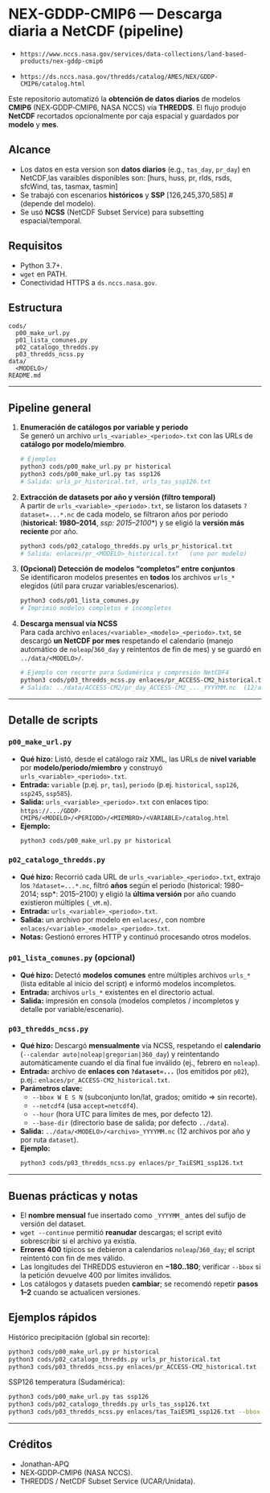# NEX-GDDP-CMIP6 — Descarga diaria a NetCDF (pipeline)
- `https://www.nccs.nasa.gov/services/data-collections/land-based-products/nex-gddp-cmip6`

- `https://ds.nccs.nasa.gov/thredds/catalog/AMES/NEX/GDDP-CMIP6/catalog.html`

Este repositorio automatizó la **obtención de datos diarios** de modelos **CMIP6** (NEX‑GDDP‑CMIP6, NASA NCCS) vía **THREDDS**. El flujo produjo **NetCDF** recortados opcionalmente por caja espacial y guardados por **modelo** y **mes**.

## Alcance
- Los datos en esta version son **datos diarios** (e.g., `tas_day`, `pr_day`) en NetCDF,las varaibles disponibles son: [hurs, huss, pr, rlds, rsds, sfcWind, tas, tasmax, tasmin]
- Se trabajó con escenarios **históricos** y **SSP** [126,245,370,585] #(depende del modelo).
- Se usó **NCSS** (NetCDF Subset Service) para subsetting espacial/temporal.

## Requisitos
- Python 3.7+.
- `wget` en PATH.
- Conectividad HTTPS a `ds.nccs.nasa.gov`.

## Estructura
```
cods/
  p00_make_url.py
  p01_lista_comunes.py
  p02_catalogo_thredds.py
  p03_thredds_ncss.py
data/
  <MODELO>/
README.md
```

---

## Pipeline general

1) **Enumeración de catálogos por variable y periodo**  
   Se generó un archivo `urls_<variable>_<periodo>.txt` con las URLs de **catálogo por modelo/miembro**.
   ```bash
   # Ejemplos
   python3 cods/p00_make_url.py pr historical
   python3 cods/p00_make_url.py tas ssp126
   # Salida: urls_pr_historical.txt, urls_tas_ssp126.txt
   ```

2) **Extracción de datasets por año y versión (filtro temporal)**  
   A partir de `urls_<variable>_<periodo>.txt`, se listaron los datasets `?dataset=...*.nc` de cada modelo,
   se filtraron años por periodo (**historical: 1980–2014**, **ssp*: 2015–2100**) y se eligió la **versión más reciente** por año.  
   ```bash
   python3 cods/p02_catalogo_thredds.py urls_pr_historical.txt
   # Salida: enlaces/pr_<MODELO>_historical.txt   (uno por modelo)
   ```

3) **(Opcional) Detección de modelos “completos” entre conjuntos**  
   Se identificaron modelos presentes en **todos** los archivos `urls_*` elegidos (útil para cruzar variables/escenarios).  
   ```bash
   python3 cods/p01_lista_comunes.py
   # Imprimió modelos completos e incompletos
   ```

4) **Descarga mensual vía NCSS**  
   Para cada archivo `enlaces/<variable>_<modelo>_<periodo>.txt`, se descargó **un NetCDF por mes** respetando el calendario
   (manejo automático de `noleap`/`360_day` y reintentos de fin de mes) y se guardó en `../data/<MODELO>/`.
   ```bash
   # Ejemplo con recorte para Sudamérica y compresión NetCDF4
   python3 cods/p03_thredds_ncss.py enlaces/pr_ACCESS-CM2_historical.txt      --bbox -90 -30 -60 15 --netcdf4
   # Salida: ../data/ACCESS-CM2/pr_day_ACCESS-CM2_..._YYYYMM.nc  (12/archivos por año)
   ```

---

## Detalle de scripts

### `p00_make_url.py`
- **Qué hizo:** Listó, desde el catálogo raíz XML, las URLs de **nivel variable** por **modelo/periodo/miembro** y construyó `urls_<variable>_<periodo>.txt`.  
- **Entrada:** `variable` (p.ej. `pr`, `tas`), `periodo` (p.ej. `historical`, `ssp126`, `ssp245`, `ssp585`).  
- **Salida:** `urls_<variable>_<periodo>.txt` con enlaces tipo:  
  `https://.../GDDP-CMIP6/<MODELO>/<PERIODO>/<MIEMBRO>/<VARIABLE>/catalog.html`
- **Ejemplo:**  
  ```bash
  python3 cods/p00_make_url.py pr historical
  ```

### `p02_catalogo_thredds.py`
- **Qué hizo:** Recorrió cada URL de `urls_<variable>_<periodo>.txt`, extrajo los `?dataset=...*.nc`, filtró **años** según el periodo
  (historical: 1980–2014; ssp*: 2015–2100) y eligió la **última versión** por año cuando existieron múltiples (`_vM.m`).  
- **Entrada:** `urls_<variable>_<periodo>.txt`.  
- **Salida:** un archivo por modelo en `enlaces/`, con nombre `enlaces/<variable>_<modelo>_<periodo>.txt`.  
- **Notas:** Gestionó errores HTTP y continuó procesando otros modelos.

### `p01_lista_comunes.py` (opcional)
- **Qué hizo:** Detectó **modelos comunes** entre múltiples archivos `urls_*` (lista editable al inicio del script) e informó modelos incompletos.  
- **Entrada:** archivos `urls_*` existentes en el directorio actual.  
- **Salida:** impresión en consola (modelos completos / incompletos y detalle por variable/escenario).

### `p03_thredds_ncss.py`
- **Qué hizo:** Descargó **mensualmente** vía NCSS, respetando el **calendario** (`--calendar auto|noleap|gregorian|360_day`) y reintentando automáticamente cuando el día final fue inválido (ej., febrero en `noleap`).  
- **Entrada:** archivo de **enlaces con `?dataset=...`** (los emitidos por `p02`), p.ej.: `enlaces/pr_ACCESS-CM2_historical.txt`.  
- **Parámetros clave:**
  - `--bbox W E S N` (subconjunto lon/lat, grados; omitido ⇒ sin recorte).
  - `--netcdf4` (usa `accept=netcdf4`).
  - `--hour` (hora UTC para límites de mes, por defecto 12).
  - `--base-dir` (directorio base de salida; por defecto `../data`).
- **Salida:** `../data/<MODELO>/<archivo>_YYYYMM.nc` (12 archivos por año y por ruta `dataset`).
- **Ejemplo:**
  ```bash
  python3 cods/p03_thredds_ncss.py enlaces/pr_TaiESM1_ssp126.txt     --bbox -83 -30 -58 14 --netcdf4
  ```

---

## Buenas prácticas y notas
- El **nombre mensual** fue insertado como `_YYYYMM_` antes del sufijo de versión del dataset.
- `wget --continue` permitió **reanudar** descargas; el script evitó sobrescribir si el archivo ya existía.
- **Errores 400** típicos se debieron a calendarios `noleap`/`360_day`; el script reintentó con fin de mes válido.
- Las longitudes del THREDDS estuvieron en **−180..180**; verificar `--bbox` si la petición devuelve 400 por límites inválidos.
- Los catálogos y datasets pueden **cambiar**; se recomendó repetir **pasos 1–2** cuando se actualicen versiones.

## Ejemplos rápidos

Histórico precipitación (global sin recorte):
```bash
python3 cods/p00_make_url.py pr historical
python3 cods/p02_catalogo_thredds.py urls_pr_historical.txt
python3 cods/p03_thredds_ncss.py enlaces/pr_ACCESS-CM2_historical.txt --netcdf4
```

SSP126 temperatura (Sudamérica):
```bash
python3 cods/p00_make_url.py tas ssp126
python3 cods/p02_catalogo_thredds.py urls_tas_ssp126.txt
python3 cods/p03_thredds_ncss.py enlaces/tas_TaiESM1_ssp126.txt --bbox -83 -30 -58 14 --netcdf4
```

---

## Créditos
- Jonathan-APQ
- NEX‑GDDP‑CMIP6 (NASA NCCS).  
- THREDDS / NetCDF Subset Service (UCAR/Unidata).
